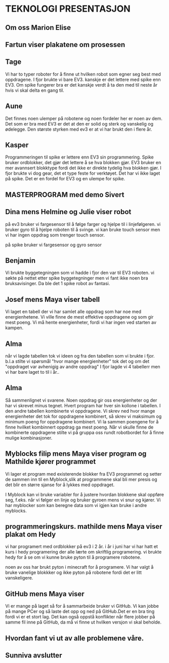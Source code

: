# TEKNOLOGI PRESENTASJON

## Om oss Marion Elise

## Fartun viser plakatene om prosessen
## Tage 
Vi har to typer roboter for å finne ut hvilken robot som egner seg best med oppdragene.
I fjor brukte vi bare EV3. kanskje er det lettere med spike enn EV3.
Om spike fungerer bra er det kanskje verdt å ta den med til neste år hvis vi skal delta en gang til. 
## Aune 
Det finnes noen ulemper på robotene og noen fordeler her er noen av dem.
Det som er bra med EV3 er det at den er solid og sterk og vanskelig og ødelegge. 
Den største styrken med ev3 er at vi har brukt den i flere år. 
## Kasper
Programmeringen til spike er lettere enn EV3 sin programmering. Spike bruker ordblokker, det gjør det lettere å se hva blokken gjør. EV3 bruker en mer avannsert blokktype fordi det ikke er direkte tydelig hva blokken gjør. I fjor brukte vi dog gear, det et type feste for verktøyet. Det har vi ikke laget på spike. Det er en fordel for EV3 og en ulempe for spike.
## MASTERPROGRAM med demo Sivert
## Dina mens Helmine og Julie viser robot
på ev3 bruker vi fargesensor til å følge farger og hjelpe til i linjefølgeren.
vi bruker gyro til å hjelpe roboten til å svinge.
vi kan bruke touch sensor men vi har ingen oppdrag som trenger touch sensor.

på spike bruker vi fargesensor og gyro sensor

## Benjamin
Vi brukte byggetegningen som vi hadde i fjor den var til EV3 roboten.
vi søkte på nettet etter spike byggetegninger men vi fant ikke noen bra bruksavisinger. Da ble det 1 spike robot av fantasi.

## Josef mens Maya viser tabell
Vi laget en tabell der vi har samlet alle oppdrag som har noe med energienhetene. Vi ville finne de mest effektive oppdragene og som gir mest poeng. Vi må hente energienheter, fordi vi har ingen ved starten av kampen. 
## Alma
når vi lagde tabellen tok vi ideen og fra den tabellen  som vi brukte
 i fjor. b.l.a stilte vi spørsmål "hvor mange energienheter" tok det og om det "oppdraget var avhenigig av andre oppdrag" I fjor lagde vi 4 tabellerr men vi har bare laget to til i år..

## Alma
Så sammenlignet vi svarene. Noen oppdrag gir oss energienheter og der har vi skrevet minus tegnet. Hvert program har hver sin kollone i tabellen.
I den andre tabellen  kombinerte vi oppdragene. Vi skrev ned hvor mange energienheter det tok for oppdragene kombinert, så skrev vi maksimum og minimum poeng for oppdragene kombinert. Vi la sammen poengene for å finne hvilket kombinnert oppdrag ga mest poeng.
Når vi skulle finne de kombinerte oppdragene stilte vi på gruppa oss rundt robotbordet for å finne mulige kombinasjoner.

## Myblocks filip mens Maya viser program og Mathilde kjører programmet
Vi lager et program med existerende blokker fra EV3 programmet og setter de sammen inn til en Myblock,slik at programmene skal bli mer presis og det blir en større sjanse for å lykkes med oppdraget.

I Myblock kan vi bruke variabler for å justere hvordan blokkene skal oppføre seg, f.eks. når vi følger en linje og bruker gyroen mens vi snur og kjører.
Vi har myblocker som kan beregne data som vi igjen kan bruke i andre myblocks. 

## programmeringskurs. mathilde mens Maya viser plakat om Hedy
vi har programert med ordblokker på ev3 i 2 år.
i år i juni har vi har hatt et kurs i hedy programering der alle lærte om skriftlig programering.
vi brukte hedy for å se om vi kunne bruke pyton til å programere robotene.

noen av oss har brukt pyton i minecraft  for å programere.
Vi har valgt å bruke vanelige blokkker og ikke pyton på robotene fordi det er litt vanskeligere.

## GitHub mens Maya viser 
Vi er mange på laget så for å sammarbeide bruker vi GitHub. Vi kan jobbe på mange PCer og så laste det opp og ned på GitHub.Det er en bra ting fordi vi er et stort lag. Det kan også oppstå konflikter når flere jobber på samme fil inne på GitHub, da må vi finne ut hvilken versjon vi skal beholde.

## Hvordan fant vi ut av alle problemene våre. 

## Sunniva avslutter
